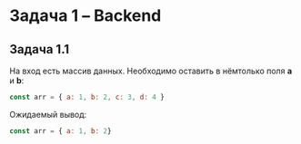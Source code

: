# Задача 1 – Backend


## Задача 1.1 

На вход есть массив данных. Необходимо оставить в нёмтолько поля **a** и **b**:

```jsx
const arr = { a: 1, b: 2, c: 3, d: 4 }
```

Ожидаемый вывод: 
```jsx
const arr = { a: 1, b: 2}
```


